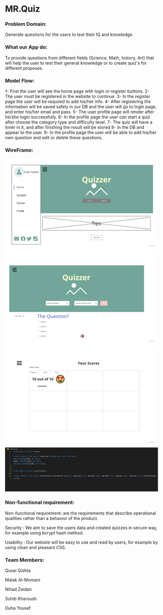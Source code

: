 # MR.Quiz

### Problem Domain:
Generate questions for the users to test their IQ and knowledge.


### What our App do:
To provide questions from different fields (Science, Math, history, Art) that will help the user to test their general knowledge or to create quiz's for different proposes.

### Model Flow:
1- First the user will see the home page with login or register buttons.
2- The user must be registered in the website to continue.
3- In the register page the user will be required to add his/her info.
4- After registering the information will be saved safely in our DB and the user will go to login page, and enter his/her email and pass.
5- The user profile page will render after he/she login successfully.
6- In the profile page the user can start a quiz after choose the category type and difficulty level.
7- The quiz will have a timer in it, and after finishing the result will be stored 8- In the DB and appear to the user.
9- In the profile page the user will be able to add his/her own question and edit or delete these questions.


### WireFrame:
![WireFrame](Images/Home.jpg)
![WireFrame](Images/Quizzes.jpg)
![WireFrame](Images/score.jpg)
![DataBase](Images/DB.png)


### Non-functional requirement: 
Non-functional requirement: are the requirements that describe operational qualities rather than a behavior of the product.

Security : We aim to save the users data and created quizzes in secure way, for example using bcrypt hash method.

Usability : Our website will be easy to use and read by users, for example by using clean and pleasant CSS.


### Team Members:
Qusai Qishta

Malak Al-Momani

Nihad Zeidan

Suhib Kharoush

Duha Yousef

